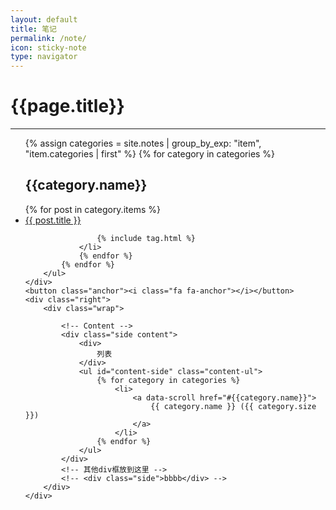 ```yaml
---
layout: default
title: 笔记
permalink: /note/
icon: sticky-note
type: navigator
---
```




<div class="page clearfix">
    <div class="left">
        <h1>{{page.title}}</h1>
        <hr>
        <ul>
			{% assign categories = site.notes | group_by_exp: "item", "item.categories | first" %}
            {% for category in categories %}
			<h2 id="{{category.name}}">
				{{category.name}}
			</h2>
				{% for post in category.items %}
				<li>
					<a class="title" href="{{ post.url | prepend: site.baseurl }}">{{ post.title }}</a>
					
					{% include tag.html %}
				</li>
				{% endfor %}
			{% endfor %}
        </ul>
    </div>
    <button class="anchor"><i class="fa fa-anchor"></i></button>
    <div class="right">
        <div class="wrap">

            <!-- Content -->
            <div class="side content">
                <div>
                    列表
                </div>
                <ul id="content-side" class="content-ul">
                    {% for category in categories %}
						<li>
							<a data-scroll href="#{{category.name}}">
								{{ category.name }} ({{ category.size }})
							</a>
						</li>
					{% endfor %}
                </ul>
            </div>
            <!-- 其他div框放到这里 -->
            <!-- <div class="side">bbbb</div> -->
        </div>
    </div>
</div>
<script src="{{ "/js/pageContent.js " | prepend: site.baseurl }}" charset="utf-8"></script>
